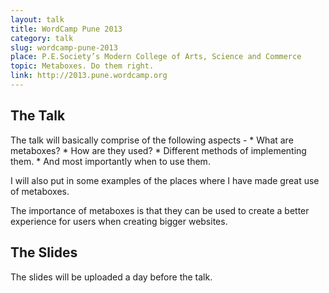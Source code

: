 ```yaml
---
layout: talk
title: WordCamp Pune 2013
category: talk
slug: wordcamp-pune-2013
place: P.E.Society’s Modern College of Arts, Science and Commerce
topic: Metaboxes. Do them right.
link: http://2013.pune.wordcamp.org
---
```


## The Talk

<p class="lead" markdown="1">
  The talk will basically comprise of the following aspects -
  * What are metaboxes?
  * How are they used?
  * Different methods of implementing them.
  * And most importantly when to use them.

  I will also put in some examples of the places where I have made great use of metaboxes.
  
  The importance of metaboxes is that they can be used to create a better experience for users when creating bigger websites.</p>

## The Slides

The slides will be uploaded a day before the talk.
